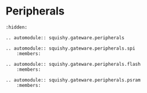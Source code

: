 # Peripherals

```{toctree}
:hidden:

```

```{eval-rst}
.. automodule:: squishy.gateware.peripherals

```

```{eval-rst}
.. automodule:: squishy.gateware.peripherals.spi
	:members:
```

```{eval-rst}
.. automodule:: squishy.gateware.peripherals.flash
	:members:
```

```{eval-rst}
.. automodule:: squishy.gateware.peripherals.psram
	:members:
```
